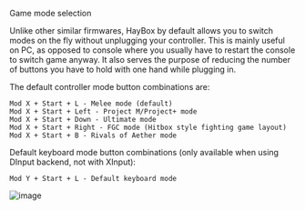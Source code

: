 Game mode selection

Unlike other similar firmwares, HayBox by default allows you to switch modes on the fly without unplugging your controller. This is mainly useful on PC, as opposed to console where you usually have to restart the console to switch game anyway. It also serves the purpose of reducing the number of buttons you have to hold with one hand while plugging in.

The default controller mode button combinations are:

    Mod X + Start + L - Melee mode (default)
    Mod X + Start + Left - Project M/Project+ mode
    Mod X + Start + Down - Ultimate mode
    Mod X + Start + Right - FGC mode (Hitbox style fighting game layout)
    Mod X + Start + B - Rivals of Aether mode

Default keyboard mode button combinations (only available when using DInput backend, not with XInput):

    Mod Y + Start + L - Default keyboard mode
![image](https://github.com/spikedcannonball/HayBox-remap/assets/145741597/5b978b5b-1529-4880-afc3-ec3097730a31)
